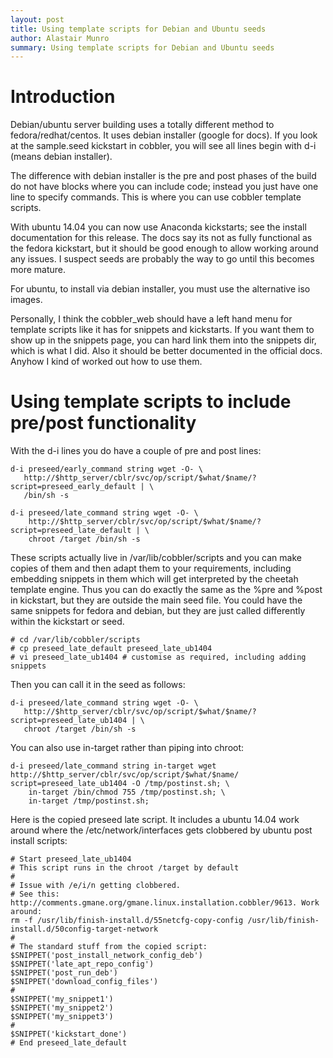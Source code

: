 ```yaml
---
layout: post
title: Using template scripts for Debian and Ubuntu seeds
author: Alastair Munro
summary: Using template scripts for Debian and Ubuntu seeds
---
```


# Introduction

Debian/ubuntu server building uses a totally different method to fedora/redhat/centos. It uses debian installer (google
for docs). If you look at the sample.seed kickstart in cobbler, you will see all lines begin with d-i (means debian
installer). 

The difference with debian installer is the pre and post phases of the build do not have blocks where you can include
code; instead you just have one line to specify commands. This is where you can use cobbler template scripts.

With ubuntu 14.04 you can now use Anaconda kickstarts; see the install documentation for this release. The docs say its
not as fully functional as the fedora kickstart, but it should be good enough to allow working around any issues. I
suspect seeds are probably the way to go until this becomes more mature.

For ubuntu, to install via debian installer, you must use the alternative iso images.

Personally, I think the cobbler_web should have a left hand menu for template scripts like it has for snippets and
kickstarts. If you want them to show up in the snippets page, you can hard link them into the snippets dir, which is
what I did. Also it should be better documented in the official docs. Anyhow I kind of worked out how to use them.

# Using template scripts to include pre/post functionality

With the d-i lines you do have a couple of pre and post lines:

    d-i preseed/early_command string wget -O- \
       http://$http_server/cblr/svc/op/script/$what/$name/?script=preseed_early_default | \
       /bin/sh -s

    d-i preseed/late_command string wget -O- \
        http://$http_server/cblr/svc/op/script/$what/$name/?script=preseed_late_default | \
        chroot /target /bin/sh -s

These scripts actually live in /var/lib/cobbler/scripts and you can make copies of them and then adapt them to your
requirements, including embedding snippets in them which will get interpreted by the cheetah template engine. Thus you
can do exactly the same as the %pre and %post in kickstart, but they are outside the main seed file. You could have the
same snippets for fedora and debian, but they are just called differently within the kickstart or seed.

    # cd /var/lib/cobbler/scripts
    # cp preseed_late_default preseed_late_ub1404
    # vi preseed_late_ub1404 # customise as required, including adding snippets

Then you can call it in the seed as follows:

    d-i preseed/late_command string wget -O- \
       http://$http_server/cblr/svc/op/script/$what/$name/?script=preseed_late_ub1404 | \
       chroot /target /bin/sh -s

You can also use in-target rather than piping into chroot:

    d-i preseed/late_command string in-target wget http://$http_server/cblr/svc/op/script/$what/$name/ script=preseed_late_ub1404 -O /tmp/postinst.sh; \
        in-target /bin/chmod 755 /tmp/postinst.sh; \
        in-target /tmp/postinst.sh;

Here is the copied preseed late script. It includes a ubuntu 14.04 work around where the /etc/network/interfaces gets
clobbered by ubuntu post install scripts:
 
    # Start preseed_late_ub1404
    # This script runs in the chroot /target by default
    #
    # Issue with /e/i/n getting clobbered.
    # See this: http://comments.gmane.org/gmane.linux.installation.cobbler/9613. Work around:
    rm -f /usr/lib/finish-install.d/55netcfg-copy-config /usr/lib/finish-install.d/50config-target-network 
    #
    # The standard stuff from the copied script:
    $SNIPPET('post_install_network_config_deb')
    $SNIPPET('late_apt_repo_config')
    $SNIPPET('post_run_deb')
    $SNIPPET('download_config_files')
    #
    $SNIPPET('my_snippet1')
    $SNIPPET('my_snippet2')
    $SNIPPET('my_snippet3')
    #
    $SNIPPET('kickstart_done')
    # End preseed_late_default
